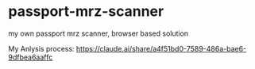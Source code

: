 # passport-mrz-scanner
my own passport mrz scanner, browser based solution


My Anlysis process: https://claude.ai/share/a4f51bd0-7589-486a-bae6-9dfbea6aaffc

